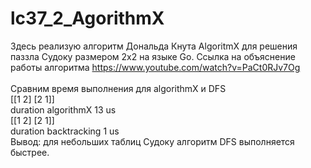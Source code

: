 # lc37_2_AgorithmX
Здесь реализую алгоритм Дональда Кнута AlgoritmX для решения паззла Судоку размером 2х2 на языке Go.
Ссылка на объяснение работы алгоритма
https://www.youtube.com/watch?v=PaCt0RJv7Og
<br /><br />
Сравним время выполнения для algorithmX и DFS<br />
[[1 2] [2 1]]<br />
duration algorithmX 13 us<br />
[[1 2] [2 1]]<br />
duration backtracking 1 us<br />
Вывод: для небольших таблиц Судоку алгоритм DFS выполняется быстрее.
